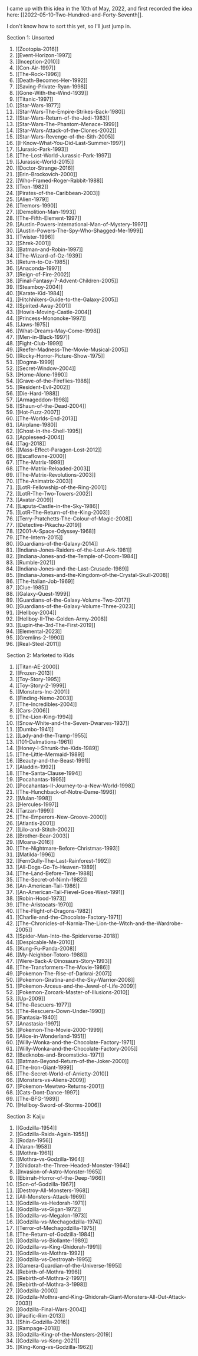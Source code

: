  I came up with this idea in the 10th of May, 2022, and first recorded the idea here:  [[2022-05-10-Two-Hundred-and-Forty-Seventh]].

I don't know how to sort this yet, so I'll just jump in.

Section 1:  Unsorted
1.  [[Zootopia-2016]]
2. [[Event-Horizon-1997]]
3. [[Inception-2010]]
4. [[Con-Air-1997]]
5. [[The-Rock-1996]]
6. [[Death-Becomes-Her-1992]]
7. [[Saving-Private-Ryan-1998]]
8. [[Gone-With-the-Wind-1939]]
9. [[Titanic-1997]]
10. [[Star-Wars-1977]]
11. [[Star-Wars-The-Empire-Strikes-Back-1980]]
12. [[Star-Wars-Return-of-the-Jedi-1983]]
13. [[Star-Wars-The-Phantom-Menace-1999]]
14. [[Star-Wars-Attack-of-the-Clones-2002]]
15. [[Star-Wars-Revenge-of-the-Sith-2005]]
16. [[I-Know-What-You-Did-Last-Summer-1997]]
17. [[Jurasic-Park-1993]]
18. [[The-Lost-World-Jurassic-Park-1997]]
19. [[Jurassic-World-2015]]
20. [[Doctor-Strange-2016]]
21. [[Erin-Brockovich-2000]]
22. [[Who-Framed-Roger-Rabbit-1988]]
23. [[Tron-1982]]
24. [[Pirates-of-the-Caribbean-2003]]
25. [[Alien-1979]]
26. [[Tremors-1990]]
27. [[Demolition-Man-1993]]
28. [[The-Fifth-Element-1997]]
29. [[Austin-Powers-International-Man-of-Mystery-1997]]
30. [[Austin-Powers-The-Spy-Who-Shagged-Me-1999]]
31. [[Twister-1996]]
32. [[Shrek-2001]]
33. [[Batman-and-Robin-1997]]
34. [[The-Wizard-of-Oz-1939]]
35. [[Return-to-Oz-1985]]
36. [[Anaconda-1997]]
37. [[Reign-of-Fire-2002]]
38. [[Final-Fantasy-7-Advent-Children-2005]]
39. [[Steamboy-2004]]
40. [[Karate-Kid-1984]]
41. [[Hitchhikers-Guide-to-the-Galaxy-2005]]
42. [[Spirited-Away-2001]]
43. [[Howls-Moving-Castle-2004]]
44. [[Princess-Mononoke-1997]]
45. [[Jaws-1975]]
46. [[What-Dreams-May-Come-1998]]
47. [[Men-in-Black-1997]]
48. [[Fight-Club-1999]]
49. [[Reefer-Madness-The-Movie-Musical-2005]]
50. [[Rocky-Horror-Picture-Show-1975]]
51. [[Dogma-1999]]
52. [[Secret-Window-2004]]
53. [[Home-Alone-1990]]
54. [[Grave-of-the-Fireflies-1988]]
55. [[Resident-Evil-2002]]
56. [[Die-Hard-1988]]
57. [[Armageddon-1998]]
58. [[Shaun-of-the-Dead-2004]]
59. [[Hot-Fuzz-2007]]
60. [[The-Worlds-End-2013]]
61. [[Airplane-1980]]
62. [[Ghost-in-the-Shell-1995]]
63. [[Appleseed-2004]]
64. [[Tag-2018]]
65. [[Mass-Effect-Paragon-Lost-2012]]
66. [[Escaflowne-2000]]
67. [[The-Matrix-1999]]
68. [[The-Matrix-Reloaded-2003]]
69. [[The-Matrix-Revolutions-2003]]
70. [[The-Animatrix-2003]]
71. [[LotR-Fellowship-of-the-Ring-2001]]
72. [[LotR-The-Two-Towers-2002]]
73. [[Avatar-2009]]
74. [[Laputa-Castle-in-the-Sky-1986]]
75. [[LotR-The-Return-of-the-King-2003]]
76. [[Terry-Pratchetts-The-Colour-of-Magic-2008]]
77. [[Detective-Pikachu-2019]]
78. [[2001-A-Space-Odyssey-1968]]
79. [[The-Intern-2015]]
80. [[Guardians-of-the-Galaxy-2014]]
81. [[Indiana-Jones-Raiders-of-the-Lost-Ark-1981]]
82. [[Indiana-Jones-and-the-Temple-of-Doom-1984]]
83. [[Rumble-2021]]
84. [[Indiana-Jones-and-the-Last-Crusade-1989]]
85. [[Indiana-Jones-and-the-Kingdom-of-the-Crystal-Skull-2008]]
86. [[The-Italian-Job-1969]]
87. [[Clue-1985]]
88. [[Galaxy-Quest-1999]]
89. [[Guardians-of-the-Galaxy-Volume-Two-2017]]
90. [[Guardians-of-the-Galaxy-Volume-Three-2023]]
91. [[Hellboy-2004]]
92. [[Hellboy-II-The-Golden-Army-2008]]
93. [[Lupin-the-3rd-The-First-2019]]
94. [[Elemental-2023]]
95. [[Gremlins-2-1990]]
96. [[Real-Steel-2011]]

Section 2:  Marketed to Kids
1. [[Titan-AE-2000]]
2. [[Frozen-2013]]
3. [[Toy-Story-1995]]
4. [[Toy-Story-2-1999]]
5. [[Monsters-Inc-2001]]
6. [[Finding-Nemo-2003]]
7. [[The-Incredibles-2004]]
8. [[Cars-2006]]
9. [[The-Lion-King-1994]]
10. [[Snow-White-and-the-Seven-Dwarves-1937]]
11. [[Dumbo-1941]]
12. [[Lady-and-the-Tramp-1955]]
13. [[101-Dalmations-1961]]
14. [[Honey-I-Shrunk-the-Kids-1989]]
15. [[The-Little-Mermaid-1989]]
16. [[Beauty-and-the-Beast-1991]]
17. [[Aladdin-1992]]
18. [[The-Santa-Clause-1994]]
19. [[Pocahantas-1995]]
20. [[Pocahantas-II-Journey-to-a-New-World-1998]]
21. [[The-Hunchback-of-Notre-Dame-1996]]
22. [[Mulan-1998]]
23. [[Hercules-1997]]
24. [[Tarzan-1999]]
25. [[The-Emperors-New-Groove-2000]]
26. [[Atlantis-2001]]
27. [[Lilo-and-Stitch-2002]]
28. [[Brother-Bear-2003]]
29. [[Moana-2016]]
30. [[The-Nightmare-Before-Christmas-1993]]
31. [[Matilda-1996]]
32. [[FernGully-The-Last-Rainforest-1992]]
33. [[All-Dogs-Go-To-Heaven-1989]]
34. [[The-Land-Before-Time-1988]]
35. [[The-Secret-of-Nimh-1982]]
36. [[An-American-Tail-1986]]
37. [[An-American-Tail-Fievel-Goes-West-1991]]
38. [[Robin-Hood-1973]]
39. [[The-Aristocats-1970]]
40. [[The-Flight-of-Dragons-1982]]
41. [[Charlie-and-the-Chocolate-Factory-1971]]
42. [[The-Chronicles-of-Narnia-The-Lion-the-Witch-and-the-Wardrobe-2005]]
43. [[Spider-Man-Into-the-Spiderverse-2018]]
44. [[Despicable-Me-2010]]
45. [[Kung-Fu-Panda-2008]]
46. [[My-Neighbor-Totoro-1988]]
47. [[Were-Back-A-Dinosaurs-Story-1993]]
48. [[The-Transformers-The-Movie-1986]]
49. [[Pokemon-The-Rise-of-Darkrai-2007]]
50. [[Pokemon-Giratina-and-the-Sky-Warrior-2008]]
51. [[Pokemon-Arceus-and-the-Jewel-of-Life-2009]]
52. [[Pokemon-Zoroark-Master-of-Illusions-2010]]
53. [[Up-2009]]
54. [[The-Rescuers-1977]]
55. [[The-Rescuers-Down-Under-1990]]
56. [[Fantasia-1940]]
57. [[Anastasia-1997]]
58. [[Pokemon-The-Movie-2000-1999]]
59. [[Alice-in-Wonderland-1951]]
60. [[Willy-Wonka-and-the-Chocolate-Factory-1971]]
61. [[Willy-Wonka-and-the-Chocolate-Factory-2005]]
62. [[Bedknobs-and-Broomsticks-1971]]
63. [[Batman-Beyond-Return-of-the-Joker-2000]]
64. [[The-Iron-Giant-1999]]
65. [[The-Secret-World-of-Arrietty-2010]]
66. [[Monsters-vs-Aliens-2009]]
67. [[Pokemon-Mewtwo-Returns-2001]]
68. [[Cats-Dont-Dance-1997]]
69. [[The-BFG-1989]]
70. [[Hellboy-Sword-of-Storms-2006]]

Section 3:  Kaiju
1. [[Godzilla-1954]]
2. [[Godzilla-Raids-Again-1955]]
3. [[Rodan-1956]]
4. [[Varan-1958]]
5. [[Mothra-1961]]
6. [[Mothra-vs-Godzilla-1964]]
7. [[Ghidorah-the-Three-Headed-Monster-1964]]
8. [[Invasion-of-Astro-Monster-1965]]
9. [[Ebirrah-Horror-of-the-Deep-1966]]
10. [[Son-of-Godzilla-1967]]
11. [[Destroy-All-Monsters-1968]]
12. [[All-Monsters-Attack-1969]]
13. [[Godzilla-vs-Hedorah-1971]]
14. [[Godzilla-vs-Gigan-1972]]
15. [[Godzilla-vs-Megalon-1973]]
16. [[Godzilla-vs-Mechagodzilla-1974]]
17. [[Terror-of-Mechagodzilla-1975]]
18. [[The-Return-of-Godzilla-1984]]
19. [[Godzilla-vs-Biollante-1989]]
20. [[Godzilla-vs-King-Ghidorah-1991]]
21. [[Godzilla-vs-Mothra-1992]]
22. [[Godzilla-vs-Destroyah-1995]]
23. [[Gamera-Guardian-of-the-Universe-1995]]
24. [[Rebirth-of-Mothra-1996]]
25. [[Rebirth-of-Mothra-2-1997]]
26. [[Rebirth-of-Mothra-3-1998]]
27. [[Godzilla-2000]]
28. [[Godzila-Mothra-and-King-Ghidorah-Giant-Monsters-All-Out-Attack-2003]]
29. [[Godzilla-Final-Wars-2004]]
30. [[Pacific-Rim-2013]]
31. [[Shin-Godzilla-2016]]
32. [[Rampage-2018]]
33. [[Godzilla-King-of-the-Monsters-2019]]
34. [[Godzilla-vs-Kong-2021]]
35. [[King-Kong-vs-Godzilla-1962]]
